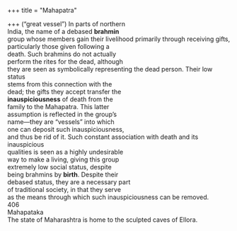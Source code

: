 +++
title = "Mahapatra"

+++
(“great vessel”) In parts of northern  
India, the name of a debased **brahmin**  
group whose members gain their livelihood primarily through receiving gifts,  
particularly those given following a  
death. Such brahmins do not actually  
perform the rites for the dead, although  
they are seen as symbolically representing the dead person. Their low status  
stems from this connection with the  
dead; the gifts they accept transfer the  
**inauspiciousness** of death from the  
family to the Mahapatra. This latter  
assumption is reflected in the group’s  
name—they are “vessels” into which  
one can deposit such inauspiciousness,  
and thus be rid of it. Such constant association with death and its inauspicious  
qualities is seen as a highly undesirable  
way to make a living, giving this group  
extremely low social status, despite  
being brahmins by **birth**. Despite their  
debased status, they are a necessary part  
of traditional society, in that they serve  
as the means through which such inauspiciousness can be removed.  
406  
Mahapataka  
The state of Maharashtra is home to the sculpted caves of Ellora.